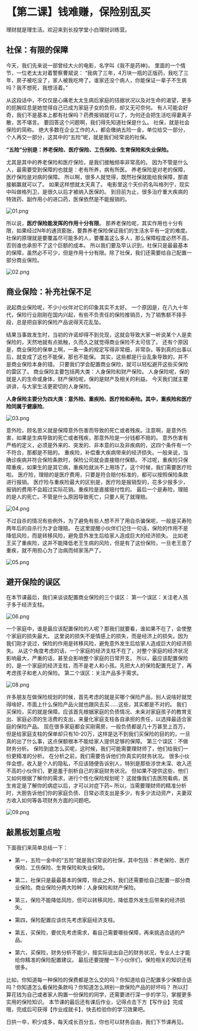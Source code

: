 # 【第二课】钱难赚，保险别乱买
理财就是理生活。欢迎来到长投学堂小白理财训练营。

## 社保：有限的保障
今天，我们先来说一部曾经大火的电影，名字叫《我不是药神》。
里面的一个情节，一位老太太对着警察曹斌说：
“我病了三年，4万块一瓶的正版药，我吃了三年，房子被吃没了，家人被我吃垮了。谁家还没个病人，你能保证一辈子不生病吗？我不想死，我想活着。”

从这段话中，不仅仅是心痛老太太生病后家庭的拮据状况以及对生命的渴望，更多的扼腕叹息是她觉得自己已成为家庭子女的负担，却又无可奈何。
有人可能会好奇，我们不是基本上都有社保吗？药费报销就可以了，为何还会把生活吃得妻离子散，苦不堪言。
要回答这个问题啊，我们得先知道社保是什么。
社保，就是社会保险的简称。
绝大多数在企业工作的人，都会缴纳五险一金，单位给交一部分，个人再交一部分，这其中的“五险”呢，就是我们经常说的社保。

**“五险”分别是：养老保险、医疗保险、工伤保险、生育保险和失业保险。**

尤其是其中的养老保险和医疗保险，是我们接触频率非常高的。
因为不管是什么人，最需要受到保障的也就是：老有所养，病有所医。
养老保险是对老的保障，医疗保险是对病的保障。
所以啊，很多人就觉得，既然社保就能给我保障，那直接躺赢就可以了。
如果这样想就太天真了。
电影里这个天价药名叫格列宁，现实中叫做格列卫，是很久以后才被纳入医保的。
到目前为止，很多治疗重大疾病的特效药、副作用小的进口药，医保依然是不能报销的。

![01.png](assets/01.png)

所以说，__医疗保险能发挥的作用十分有限__。
那养老保险呢，其实作用也十分有限，如果经过N年的通货膨胀，要靠养老保险保证我们的生活水平有一定的难度。
社保的原理就是要覆盖尽可能多的人，要覆盖这么多人，那么保障程度必然不高，否则谁也承担不了这个巨额的成本。
所以我们要及早认识到，社保只是最最基本的保障，虽然必不可少，但是作用十分有限。除了社保，我们还需要给自己配置一部分商业保险。

![02.png](assets/02.png)

## 商业保险：补充社保不足

说起商业保险呢，不少小伙伴对它的印象其实不太好。
一个原因是，在八九十年代，保险行业刚刚在国内兴起，有些不负责任的保险推销员，为了销售额不择手段，总是把自家的保险产品说得天花乱坠。

结果当事故发生时，当初的许诺却得不到兑现，这就会导致大家一听说某个人是卖保险的，天然地就有点抵触，久而久之就觉得商业保险不太可信了。
还有个原因是，商业保险的保单上啊，一条一条的规定写得非常细，非常杂。等到真的出事以后，就变成了这也不能保，那也不能保。
其实，这些都是行业乱象导致的，并不是商业保险本身的错。
只要我们学会配置商业保险，就可以轻松避开这些买保险的雷区了。
商业保险主要包括两大类：人身保险和财产保险。
人身保险呢，保的就是人的生命或身体，财产保险呢，保的是财产及相关的利益。
今天我们就主要讲讲，与大家生活更密切的人身保险。

**人身保险主要分为四大类：意外险、重疾险、医疗险和寿险。其中，重疾险和医疗险同属于健康险**。

![03.png](assets/03.png)

意外险，顾名思义就是保障意外伤害而导致的死亡或者残疾。注意啊，是意外伤害，如果是生病导致的死亡或者残疾，那意外险是一分钱都不赔的。
意外伤害有严格的定义，必须是外来的、突发的、非本意的以及非疾病的，这四个条件有一个不符合，那都是不赔的。
重疾险，补偿重大疾病带来的经济损失。一般来说，当确诊疾病并符合保险条款时，保险公司就会直接赔付保额。
不过呢，重疾险只保障重疾，如果生的是其它病，重疾险就派不上用场了。这个时候，我们需要医疗险啦。
医疗险，理赔的是医疗费用，只要是符合赔付标准的，都可以按照保险条款进行报销。
医疗险与重疾险最大的区别是，医疗险是报销型的，花多少报多少，报销的费用不会超过实际花销。重疾险是直接赔付性的。
最后一个是寿险，理赔的是人的死亡。不管是什么原因导致死亡，只要人死了就理赔。

![04.png](assets/04.png)

不过自杀的情况有些例外，为了避免有些人想不开了用自杀骗保呢，一般是买寿险两年后的自杀行为才会理赔。
在这里提醒小伙伴们记住一句话，保险的作用不是降低风险，而是转移风险，避免意外发生后给家人造成巨大的经济损失。
比如老王买了重疾险，这并不能降低老王生病的风险，但是有了这份保险，一旦老王患了重疾，就不用担心为了治病而倾家荡产了。

![05.png](assets/05.png)

## 避开保险的误区

在本节课最后，我们来谈谈配置商业保险的三个误区：
第一个误区：关注老人孩子多于经济支柱。

![06.png](assets/06.png)

一个家庭中，谁是最应该配置保险的人呢？那我们就要看，谁如果不在了，会使整个家庭的损失最大。
这里说的损失不是情感上的损失，而是经济上的损失。因为我们刚才说过，保险的作用是转移风险，避免意外发生后给家人造成巨大的经济损失。
从这个角度考虑的话，一个家庭的经济支柱不在了，对整个家庭的经济状况影响最大，严重的话，甚至会影响整个家庭的日常开支。
所以，最应该配置保险的，是一个家庭的经济支柱，而不是老人和小孩。先把大人的保险配置充足了，再考虑孩子和老人的保险。
第二个误区：关注产品多于需求。

![08.png](assets/08.png)

许多朋友在做保险规划的时候，首先考虑的就是买哪个保险产品，别人说啥好就觉得啥好，市面上什么保险产品火就也跟风去买……这些，其实都是不对的。
我们买保险，买的就是保障。应该首先根据家庭的负债情况、未来对家庭孩子的教育支出、家庭必须的生活费的支出，来量化家庭支柱各自承担的责任，以选择最适合家庭的保险产品。
现在很多家庭都会买刚需房，一般负债都是几十万甚至上百万，但是给家庭支柱的保单却只有10-20万，这样是达不到我们买保险的目的的，一旦真的出了什么事，这点保额根本不能给家人提供足够的保障。
第三个误区：不做财务分析。
保险到底怎么买呢，这时候，我们可能需要理财师了，他们给我们一份更精准的分析。
在分析之前，我们需要告诉他们你真实的财务状况。
很多小伙伴会想，收入是个人的隐私，不应该随便告诉别人，特别是那些涉世未深、收入还不高的小伙伴们，更是羞于剖析自己的家庭财务状况。
但如果不提供这些，他们又如何根据了解你的需求，进行个性化保险规划呢？
这就像我们去医院看病，医生肯定是了解你的病症以后，才可以对症下药~
所以，当需要理财师的精准分析时，大胆告诉他们你的家庭负债、日常必须支出是多少，有多少流动资产，夫妻双方收入如何等各项财务方面的问题吧。

![09.png](assets/09.png)

## 敲黑板划重点啦

下面我们来简单总结一下：

* 第一，五险一金中的“五险”就是我们常说的社保，其中包括：养老保险、医疗保险、工伤保险、生育保险和失业保险。

* 第二，社保只是最最基本的保障，除此之外，我们还需要给自己配置一部分商业保险。商业保险分两大险种：人身保险和财产保险。

* 第三，保险不能降低风险，但可以转移风险，降低意外发生后带来的经济损失。

* 第四，保险配置应该优先考虑家庭经济支柱。

* 第五，买保险，要优先考虑需求，看自己需要哪些保障，再来挑选合适的产品。

* 第六，买保险，财务分析不能少，按实际说出自己的财务状况，专业人士才能给你精准的保险配置建议。
最后还要提醒一下小伙伴们，保险相关的知识还有很多。

比如，你知道每一种保险的保费都是怎么交的吗？你知道给自己配置多少保额合适吗？你知道怎么看保险条款吗？你知道怎么辨别一款保险产品的好坏吗？
所以打算花钱为自己或者家人购置一份保险的同学，还需要进行深一步的学习，掌握更多实用的保险知识。
本节课的最后还有课后作业，记得点击下方【写作业】完成哦，完成后可获得【作业成就卡】，快去检验你的学习效果吧。

日拱一卒，积少成多，每天成长百分五，你也可以财务自由，我们下节课再见。


